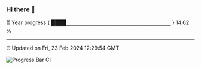 ### Hi there 👋

⏳ Year progress { ████▁▁▁▁▁▁▁▁▁▁▁▁▁▁▁▁▁▁▁▁▁▁▁▁▁▁ } 14.62 %

---

⏰ Updated on Fri, 23 Feb 2024 12:29:54 GMT

![Progress Bar CI](https://github.com/ZhaoGui/ZhaoGui/workflows/Progress%20Bar%20CI/badge.svg)
